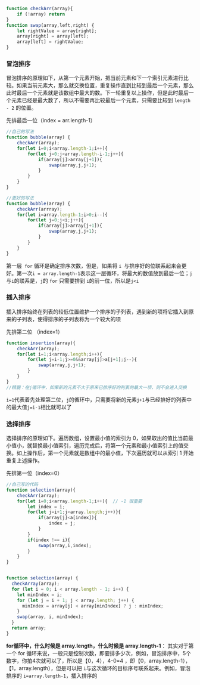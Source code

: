 ```javascript
function checkArr(array){
    if (!array) return
}
function swap(array,left,right) {
    let rightValue = array[right];
    array[right] = array[left];
    array[left] = rightValue;
}
```

### 冒泡排序

冒泡排序的原理如下，从第一个元素开始，把当前元素和下一个索引元素进行比较。如果当前元素大，那么就交换位置，重复操作直到比较到最后一个元素，那么此时最后一个元素就是该数组中最大的数。下一轮重复以上操作，但是此时最后一个元素已经是最大数了，所以不需要再比较最后一个元素，只需要比较到 `length - 2` 的位置。 

先排最后一位（index = arr.length-1）

```javascript
//自己的写法
function bubble(array) {
	checkArr(array);
    for(let i=0;i<array.length-1;i++){
        for(let j=0;j<array.length-i-1;j++){
            if(array[j]>array[j+1]){
                swap(array,j,j+1);
            }
        }
    }
}

//更好的写法
function bubble(array) {
    checkArr(arrray);
    for(let i=array.length-1;i>0;i--){
        for(let j=0;j<i;j++){
        	if(array[j]>array[j+1]){
            	swap(array,j,j+1);
            }
        }
    }
}
```

第一层` for` 循环是确定排序次数，但是，如果将 `i `与排序好的位联系起来会更好。第一次`i = array.length-1`表示这一层循环，将最大的数值放到最后一位；`j`与`i`的联系是，`j`的 `for` 只需要排到 `i`的前一位，所以是`j<i`

### 插入排序

插入排序始终在列表的较低位置维护一个排序的子列表，遇到新的项将它插入到原来的子列表，使得排序的子列表称为一个较大的项

先排第二位 （index=1）

```javascript
function insertion(array){
    checkArr(array);
    for(let i=1;i<array.length;i++){
        for(let j=i-1;j>=0&&array[j]>a[j+1];j--){
            swap(array,j,j+1);
        }
    }
}
//精髓：在j循环中，如果新的元素不大于原来已排序好的列表的最大一项，则不会进入交换
```

`i=1`代表着先处理第二位，`j`的循环中，只需要将新的元素`j+1`与已经排好的列表中的最大值`j=i-1`相比就可以了

### 选择排序

选择排序的原理如下。遍历数组，设置最小值的索引为 0，如果取出的值比当前最小值小，就替换最小值索引，遍历完成后，将第一个元素和最小值索引上的值交换。如上操作后，第一个元素就是数组中的最小值，下次遍历就可以从索引 1 开始重复上述操作。 

先排第一位（index=0）

```javascript
//自己写的代码
function selection(array){
    checkArr(array);
    for(let i=0;i<array.length-1;i++){  // -1 很重要
        let index = i;
        for(let j=i+1;j<array.length;j++)}{
            if(array[j]<a[index]){
                index = j;
            }
        }
        if(index !== i){
            swap(array,i,index);
        }
    }
}


function selection(array) {
  checkArray(array);
  for (let i = 0; i < array.length - 1; i++) {
    let minIndex = i;
    for (let j = i + 1; j < array.length; j++) {
      minIndex = array[j] < array[minIndex] ? j : minIndex;
    }
    swap(array, i, minIndex);
  }
  return array;
}

```

**for循环中，什么时候是 array.length，什么时候是 array.length-1**：
其实对于第一个 for 循环来说，一般只是控制次数，即要排多少次，例如，冒泡排序中，5个数字，你拍4次就可以了，所以是【0，4），4-0=4 ，即【0，array.length-1），【1，array.length），但是可以把 `i`与这次循环的目标序号联系起来。例如，冒泡排序的 `i=array.length-1`，插入排序的